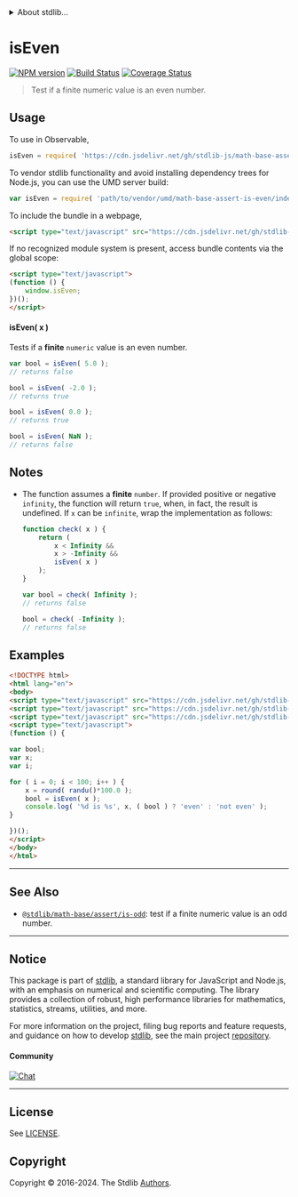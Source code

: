 <!--

@license Apache-2.0

Copyright (c) 2024 The Stdlib Authors.

Licensed under the Apache License, Version 2.0 (the "License");
you may not use this file except in compliance with the License.
You may obtain a copy of the License at

   http://www.apache.org/licenses/LICENSE-2.0

Unless required by applicable law or agreed to in writing, software
distributed under the License is distributed on an "AS IS" BASIS,
WITHOUT WARRANTIES OR CONDITIONS OF ANY KIND, either express or implied.
See the License for the specific language governing permissions and
limitations under the License.

-->


<details>
  <summary>
    About stdlib...
  </summary>
  <p>We believe in a future in which the web is a preferred environment for numerical computation. To help realize this future, we've built stdlib. stdlib is a standard library, with an emphasis on numerical and scientific computation, written in JavaScript (and C) for execution in browsers and in Node.js.</p>
  <p>The library is fully decomposable, being architected in such a way that you can swap out and mix and match APIs and functionality to cater to your exact preferences and use cases.</p>
  <p>When you use stdlib, you can be absolutely certain that you are using the most thorough, rigorous, well-written, studied, documented, tested, measured, and high-quality code out there.</p>
  <p>To join us in bringing numerical computing to the web, get started by checking us out on <a href="https://github.com/stdlib-js/stdlib">GitHub</a>, and please consider <a href="https://opencollective.com/stdlib">financially supporting stdlib</a>. We greatly appreciate your continued support!</p>
</details>

# isEven

[![NPM version][npm-image]][npm-url] [![Build Status][test-image]][test-url] [![Coverage Status][coverage-image]][coverage-url] <!-- [![dependencies][dependencies-image]][dependencies-url] -->

> Test if a finite numeric value is an even number.



<section class="usage">

## Usage

To use in Observable,

```javascript
isEven = require( 'https://cdn.jsdelivr.net/gh/stdlib-js/math-base-assert-is-even@umd/browser.js' )
```

To vendor stdlib functionality and avoid installing dependency trees for Node.js, you can use the UMD server build:

```javascript
var isEven = require( 'path/to/vendor/umd/math-base-assert-is-even/index.js' )
```

To include the bundle in a webpage,

```html
<script type="text/javascript" src="https://cdn.jsdelivr.net/gh/stdlib-js/math-base-assert-is-even@umd/browser.js"></script>
```

If no recognized module system is present, access bundle contents via the global scope:

```html
<script type="text/javascript">
(function () {
    window.isEven;
})();
</script>
```

#### isEven( x )

Tests if a **finite** `numeric` value is an even number.

```javascript
var bool = isEven( 5.0 );
// returns false

bool = isEven( -2.0 );
// returns true

bool = isEven( 0.0 );
// returns true

bool = isEven( NaN );
// returns false
```

</section>

<!-- /.usage -->

<section class="notes">

## Notes

-   The function assumes a **finite** `number`. If provided positive or negative `infinity`, the function will return `true`, when, in fact, the result is undefined. If `x` can be `infinite`, wrap the implementation as follows:

    ```javascript
    function check( x ) {
        return (
            x < Infinity &&
            x > -Infinity &&
            isEven( x )
        );
    }

    var bool = check( Infinity );
    // returns false

    bool = check( -Infinity );
    // returns false
    ```

</section>

<!-- /.notes -->

<section class="examples">

## Examples

<!-- eslint no-undef: "error" -->

```html
<!DOCTYPE html>
<html lang="en">
<body>
<script type="text/javascript" src="https://cdn.jsdelivr.net/gh/stdlib-js/random-base-randu@umd/browser.js"></script>
<script type="text/javascript" src="https://cdn.jsdelivr.net/gh/stdlib-js/math-base-special-round@umd/browser.js"></script>
<script type="text/javascript" src="https://cdn.jsdelivr.net/gh/stdlib-js/math-base-assert-is-even@umd/browser.js"></script>
<script type="text/javascript">
(function () {

var bool;
var x;
var i;

for ( i = 0; i < 100; i++ ) {
    x = round( randu()*100.0 );
    bool = isEven( x );
    console.log( '%d is %s', x, ( bool ) ? 'even' : 'not even' );
}

})();
</script>
</body>
</html>
```

</section>

<!-- /.examples -->

<!-- C interface documentation. -->



<!-- Section for related `stdlib` packages. Do not manually edit this section, as it is automatically populated. -->

<section class="related">

* * *

## See Also

-   <span class="package-name">[`@stdlib/math-base/assert/is-odd`][@stdlib/math/base/assert/is-odd]</span><span class="delimiter">: </span><span class="description">test if a finite numeric value is an odd number.</span>

</section>

<!-- /.related -->

<!-- Section for all links. Make sure to keep an empty line after the `section` element and another before the `/section` close. -->


<section class="main-repo" >

* * *

## Notice

This package is part of [stdlib][stdlib], a standard library for JavaScript and Node.js, with an emphasis on numerical and scientific computing. The library provides a collection of robust, high performance libraries for mathematics, statistics, streams, utilities, and more.

For more information on the project, filing bug reports and feature requests, and guidance on how to develop [stdlib][stdlib], see the main project [repository][stdlib].

#### Community

[![Chat][chat-image]][chat-url]

---

## License

See [LICENSE][stdlib-license].


## Copyright

Copyright &copy; 2016-2024. The Stdlib [Authors][stdlib-authors].

</section>

<!-- /.stdlib -->

<!-- Section for all links. Make sure to keep an empty line after the `section` element and another before the `/section` close. -->

<section class="links">

[npm-image]: http://img.shields.io/npm/v/@stdlib/math-base-assert-is-even.svg
[npm-url]: https://npmjs.org/package/@stdlib/math-base-assert-is-even

[test-image]: https://github.com/stdlib-js/math-base-assert-is-even/actions/workflows/test.yml/badge.svg?branch=main
[test-url]: https://github.com/stdlib-js/math-base-assert-is-even/actions/workflows/test.yml?query=branch:main

[coverage-image]: https://img.shields.io/codecov/c/github/stdlib-js/math-base-assert-is-even/main.svg
[coverage-url]: https://codecov.io/github/stdlib-js/math-base-assert-is-even?branch=main

<!--

[dependencies-image]: https://img.shields.io/david/stdlib-js/math-base-assert-is-even.svg
[dependencies-url]: https://david-dm.org/stdlib-js/math-base-assert-is-even/main

-->

[chat-image]: https://img.shields.io/gitter/room/stdlib-js/stdlib.svg
[chat-url]: https://app.gitter.im/#/room/#stdlib-js_stdlib:gitter.im

[stdlib]: https://github.com/stdlib-js/stdlib

[stdlib-authors]: https://github.com/stdlib-js/stdlib/graphs/contributors

[umd]: https://github.com/umdjs/umd
[es-module]: https://developer.mozilla.org/en-US/docs/Web/JavaScript/Guide/Modules

[deno-url]: https://github.com/stdlib-js/math-base-assert-is-even/tree/deno
[deno-readme]: https://github.com/stdlib-js/math-base-assert-is-even/blob/deno/README.md
[umd-url]: https://github.com/stdlib-js/math-base-assert-is-even/tree/umd
[umd-readme]: https://github.com/stdlib-js/math-base-assert-is-even/blob/umd/README.md
[esm-url]: https://github.com/stdlib-js/math-base-assert-is-even/tree/esm
[esm-readme]: https://github.com/stdlib-js/math-base-assert-is-even/blob/esm/README.md
[branches-url]: https://github.com/stdlib-js/math-base-assert-is-even/blob/main/branches.md

[stdlib-license]: https://raw.githubusercontent.com/stdlib-js/math-base-assert-is-even/main/LICENSE

<!-- <related-links> -->

[@stdlib/math/base/assert/is-odd]: https://github.com/stdlib-js/math-base-assert-is-odd/tree/umd

<!-- </related-links> -->

</section>

<!-- /.links -->
